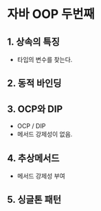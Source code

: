 # 자바 OOP 두번째

## 1. 상속의 특징
- 타입의 변수를 찾는다.

## 2. 동적 바인딩

## 3. OCP와 DIP
- OCP / DIP
- 메서드 강제성이 없음.

## 4. 추상메서드
- 메서드 강제성 부여

## 5. 싱글톤 패턴